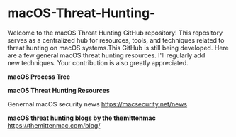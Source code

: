 # macOS-Threat-Hunting-
Welcome to the macOS Threat Hunting GitHub repository! This repository serves as a centralized hub for resources, tools, and techniques related to threat hunting on macOS systems.This GitHub is still being developed. Here are a few general macOS threat hunting resources. I'll regularly add new techniques. Your contribution is also greatly appreciated. 

**macOS Process Tree**

**macOS Threat Hunting Resources**

Genernal macOS security news
https://macsecurity.net/news 

**macOS threat hunting blogs by the themittenmac**
https://themittenmac.com/blog/
